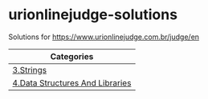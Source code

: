 urionlinejudge-solutions
========================

Solutions for https://www.urionlinejudge.com.br/judge/en

| Categories |
| ---------- |
| [3.Strings](./3.Strings/) |
| [4.Data Structures And Libraries](./4.DataStructuresAndLibraries/) |
